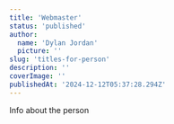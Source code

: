 ```yaml
---
title: 'Webmaster'
status: 'published'
author:
  name: 'Dylan Jordan'
  picture: ''
slug: 'titles-for-person'
description: ''
coverImage: ''
publishedAt: '2024-12-12T05:37:28.294Z'
---
```


Info about the person
